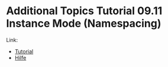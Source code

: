 # Additional Topics Tutorial 09.11 Instance Mode (Namespacing)

Link:
- [Tutorial](https://thecodingtrain.com/Tutorials/9-additional-topics/9.11-instance-mode.html)
- [Hilfe](https://github.com/processing/p5.js/wiki/Global-and-instance-mode)
